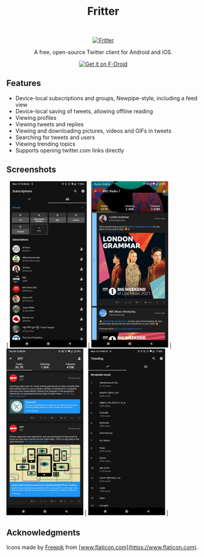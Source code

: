 <h1 align="center"> Fritter </h1> <br>
<p align="center">
  <a href="https://github.com/jonjomckay/fritter">
    <img alt="Fritter" title="Fritter" src="http://i.imgur.com/xmO9MTv.png" width="144">
  </a>
</p>

<p align="center">
  A free, open-source Twitter client for Android and iOS.
</p>

<p align="center">
  <a href="https://f-droid.org/packages/com.jonjomckay.fritter/">
    <img src="https://fdroid.gitlab.io/artwork/badge/get-it-on.png"
       alt="Get it on F-Droid"
       height="80">
   </a>
</p>

## Features

* Device-local subscriptions and groups, Newpipe-style, including a feed view
* Device-local saving of tweets, allowing offline reading
* Viewing profiles
* Viewing tweets and replies
* Viewing and downloading pictures, videos and GIFs in tweets
* Searching for tweets and users
* Viewing trending topics
* Supports opening twitter.com links directly

## Screenshots

| <img src="fastlane/metadata/android/en-US/images/phoneScreenshots/1.jpg" width="200"/> | <img src="fastlane/metadata/android/en-US/images/phoneScreenshots/2.jpg" width="200"/> | <img src="fastlane/metadata/android/en-US/images/phoneScreenshots/3.jpg" width="200"/> | <img src="fastlane/metadata/android/en-US/images/phoneScreenshots/4.jpg" width="200"/> |

## Acknowledgments

Icons made by [Freepik](https://www.freepik.com) from [www.flaticon.com](https://www.flaticon.com).
